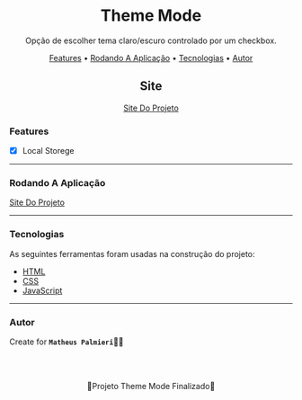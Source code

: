 <!-- Título -->

<h1 align="center">Theme Mode</h1>

<!-- Descrição -->

<p align="center">Opção de escolher tema claro/escuro controlado por um checkbox.</p>

<!-- Súmario -->

<p align="center">
 <a href="#features">Features</a> •
 <a href="#rodando-a-aplicação">Rodando A Aplicação</a> •
 <a href="#tecnologias">Tecnologias</a> •
 <a href="#autor">Autor</a>
</p>

<!-- Site -->

<h2 align="center">Site</h2>

<p align="center">
 <a href="https://matheuspalmieri.github.io/Theme/">Site Do Projeto</a>
</p>

<!-- <img src="animation.gif" width="1366px" align="center"> -->

<!-- Atualizações -->

### Features

- [x] Local Storege

---

### Rodando A Aplicação

<a href="https://matheuspalmieri.github.io/Theme/">Site Do Projeto</a>

---

### Tecnologias

As seguintes ferramentas foram usadas na construção do projeto:

- [HTML](https://html.com/)
- [CSS](https://html.com/css/)
- [JavaScript](https://javascript.com/)

---

### Autor

Create for <b>`Matheus Palmieri`</b>👨‍💻

<br>
<br>

<p align="center">🎉Projeto Theme Mode Finalizado🚀</p>

